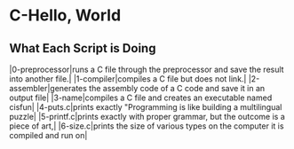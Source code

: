 # C-Hello, World
## What Each Script is Doing
|0-preprocessor|runs a C file through the preprocessor and save the result into another file.|
|1-compiler|compiles a C file but does not link.|
|2-assembler|generates the assembly code of a C code and save it in an output file|
|3-name|compiles a C file and creates an executable named cisfun|
|4-puts.c|prints exactly "Programming is like building a multilingual puzzle|
|5-printf.c|prints exactly with proper grammar, but the outcome is a piece of art,|
|6-size.c|prints the size of various types on the computer it is compiled and run on|
